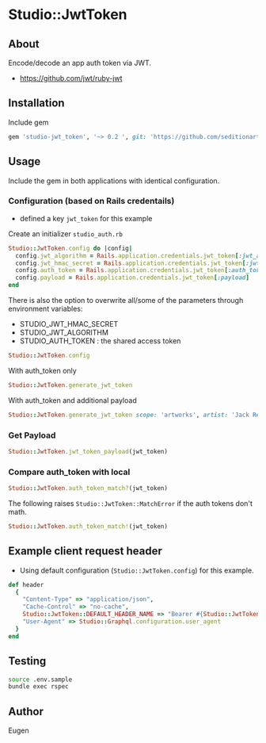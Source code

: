 # Studio::JwtToken

## About

Encode/decode an app auth token via JWT.

* https://github.com/jwt/ruby-jwt

## Installation

Include gem

```ruby
gem 'studio-jwt_token', '~> 0.2 ', git: 'https://github.com/seditionart/studio-jwt_token.git'
```

## Usage

Include the gem in both applications with identical configuration.

### Configuration (based on Rails credentails)

* defined a key `jwt_token` for this example

Create an initializer `studio_auth.rb`

```ruby
Studio::JwtToken.config do |config|
  config.jwt_algorithm = Rails.application.credentials.jwt_token[:jwt_algorithm]
  config.jwt_hmac_secret = Rails.application.credentials.jwt_token[:jwt_hmac_secret]
  config.auth_token = Rails.application.credentials.jwt_token[:auth_token]
  config.payload = Rails.application.credentials.jwt_token[:payload]
end
```

There is also the option to overwrite all/some of the parameters through environment variables:

* STUDIO_JWT_HMAC_SECRET
* STUDIO_JWT_ALGORITHM
* STUDIO_AUTH_TOKEN : the shared access token

```ruby
Studio::JwtToken.config
```

With auth_token only

```ruby
Studio::JwtToken.generate_jwt_token
```

With auth_token and additional payload

```ruby
Studio::JwtToken.generate_jwt_token scope: 'artworks', artist: 'Jack Reacher'
```

### Get Payload

```ruby
Studio::JwtToken.jwt_token_payload(jwt_token)
```

### Compare auth_token with local

```ruby
Studio::JwtToken.auth_token_match?(jwt_token)
```

The following raises `Studio::JwtToken::MatchError` if the auth tokens don't math.

```ruby
Studio::JwtToken.auth_token_match!(jwt_token)
```

## Example client request header

* Using default configuration (`Studio::JwtToken.config`) for this example.

```ruby
def header
  {
    "Content-Type" => "application/json",
    "Cache-Control" => "no-cache",
    Studio::JwtToken::DEFAULT_HEADER_NAME => "Bearer #{Studio::JwtToken.generate_jwt_token}",
    "User-Agent" => Studio::Graphql.configuration.user_agent
  }
end
```

## Testing

```bash
source .env.sample
bundle exec rspec
```

## Author

Eugen
